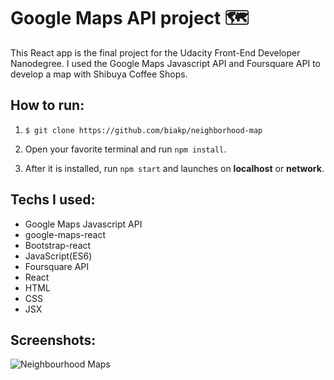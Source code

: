 # Google Maps API project 🗺️ 

This React app is the final project for the Udacity Front-End Developer Nanodegree.
I used the Google Maps Javascript API and Foursquare API
to develop a map with Shibuya Coffee Shops.

## How to run:

1. ```$ git clone https://github.com/biakp/neighborhood-map```

2. Open your favorite terminal and run ```npm install```.

3. After it is installed, run ```npm start``` and launches on **localhost** or **network**.

## Techs I used:

- Google Maps Javascript API
- google-maps-react
- Bootstrap-react
- JavaScript(ES6)
- Foursquare API
- React
- HTML
- CSS
- JSX

## Screenshots: 
![Neighbourhood Maps](https://i.imgur.com/ntRxLFb.png)
